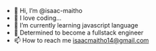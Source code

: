 - 👋 Hi, I’m @isaac-maitho
- 👀 I love coding...
- 🌱 I’m currently learning javascript language
- 💞️ Determined to become a fullstack engineer
- 📫 How to reach me isaacmaitho14@gmail.com

<!---
isaac-maitho/isaac-maitho is a ✨ special ✨ repository because its `README.md` (this file) appears on your GitHub profile.
You can click the Preview link to take a look at your changes.
--->
